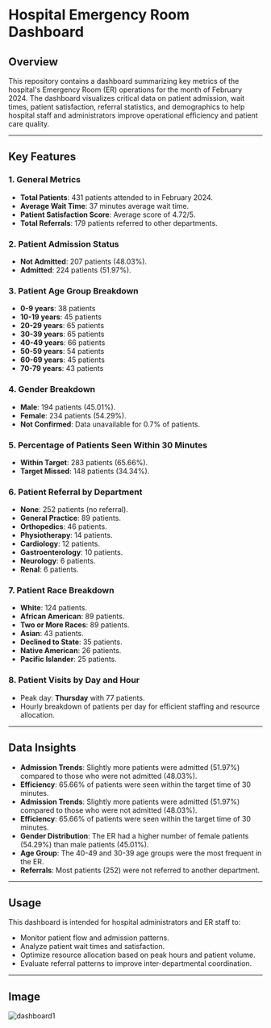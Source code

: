 
# Hospital Emergency Room Dashboard 

## Overview

This repository contains a dashboard summarizing key metrics of the hospital's Emergency Room (ER) operations for the month of February 2024. The dashboard visualizes critical data on patient admission, wait times, patient satisfaction, referral statistics, and demographics to help hospital staff and administrators improve operational efficiency and patient care quality.

---

## Key Features

### 1. **General Metrics**
   - **Total Patients**: 431 patients attended to in February 2024.
   - **Average Wait Time**: 37 minutes average wait time.
   - **Patient Satisfaction Score**: Average score of 4.72/5.
   - **Total Referrals**: 179 patients referred to other departments.

### 2. **Patient Admission Status**
   - **Not Admitted**: 207 patients (48.03%).
   - **Admitted**: 224 patients (51.97%).

### 3. **Patient Age Group Breakdown**
   - **0-9 years**: 38 patients
   - **10-19 years**: 45 patients
   - **20-29 years**: 65 patients
   - **30-39 years**: 65 patients
   - **40-49 years**: 66 patients
   - **50-59 years**: 54 patients
   - **60-69 years**: 45 patients
   - **70-79 years**: 43 patients

### 4. **Gender Breakdown**
   - **Male**: 194 patients (45.01%).
   - **Female**: 234 patients (54.29%).
   - **Not Confirmed**: Data unavailable for 0.7% of patients.

### 5. **Percentage of Patients Seen Within 30 Minutes**
   - **Within Target**: 283 patients (65.66%).
   - **Target Missed**: 148 patients (34.34%).

### 6. **Patient Referral by Department**
   - **None**: 252 patients (no referral).
   - **General Practice**: 89 patients.
   - **Orthopedics**: 46 patients.
   - **Physiotherapy**: 14 patients.
   - **Cardiology**: 12 patients.
   - **Gastroenterology**: 10 patients.
   - **Neurology**: 6 patients.
   - **Renal**: 6 patients.

### 7. **Patient Race Breakdown**
   - **White**: 124 patients.
   - **African American**: 89 patients.
   - **Two or More Races**: 89 patients.
   - **Asian**: 43 patients.
   - **Declined to State**: 35 patients.
   - **Native American**: 26 patients.
   - **Pacific Islander**: 25 patients.

### 8. **Patient Visits by Day and Hour**
   - Peak day: **Thursday** with 77 patients.
   - Hourly breakdown of patients per day for efficient staffing and resource allocation.

---

## Data Insights

- **Admission Trends**: Slightly more patients were admitted (51.97%) compared to those who were not admitted (48.03%).
- **Efficiency**: 65.66% of patients were seen within the target time of 30 minutes.
- **Admission Trends**: Slightly more patients were admitted (51.97%) compared to those who were not admitted (48.03%).
- **Efficiency**: 65.66% of patients were seen within the target time of 30 minutes.
- **Gender Distribution**: The ER had a higher number of female patients (54.29%) than male patients (45.01%).
- **Age Group**: The 40-49 and 30-39 age groups were the most frequent in the ER.
- **Referrals**: Most patients (252) were not referred to another department.

---

## Usage

This dashboard is intended for hospital administrators and ER staff to:
- Monitor patient flow and admission patterns.
- Analyze patient wait times and satisfaction.
- Optimize resource allocation based on peak hours and patient volume.
- Evaluate referral patterns to improve inter-departmental coordination.

--- 
 ## Image 
 
![dashboard1](https://github.com/user-attachments/assets/c416faa5-50dd-435d-ac4d-5dbc62b4bb1f)


